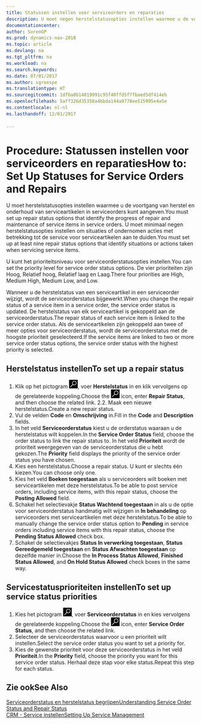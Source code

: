 ```yaml
---
title: Statussen instellen voor serviceorders en reparaties
description: U moet negen herstelstatusopties instellen waarmee u de voortgang van herstel en onderhoud van serviceartikelen in serviceorders kunt aangeven.
documentationcenter: 
author: SorenGP
ms.prod: dynamics-nav-2018
ms.topic: article
ms.devlang: na
ms.tgt_pltfrm: na
ms.workload: na
ms.search.keywords: 
ms.date: 07/01/2017
ms.author: sgroespe
ms.translationtype: HT
ms.sourcegitcommit: 1dfba8b14019991c95f40ffd5f7fbaed5df414eb
ms.openlocfilehash: 5aff326d35350a4bbda144a9778ee515995e4a5e
ms.contentlocale: nl-nl
ms.lasthandoff: 12/01/2017

---
```

# <a name="how-to-set-up-statuses-for-service-orders-and-repairs"></a><span data-ttu-id="6bc25-103">Procedure: Statussen instellen voor serviceorders en reparaties</span><span class="sxs-lookup"><span data-stu-id="6bc25-103">How to: Set Up Statuses for Service Orders and Repairs</span></span>
<span data-ttu-id="6bc25-104">U moet herstelstatusopties instellen waarmee u de voortgang van herstel en onderhoud van serviceartikelen in serviceorders kunt aangeven.</span><span class="sxs-lookup"><span data-stu-id="6bc25-104">You must set up repair status options that identify the progress of repair and maintenance of service items in service orders.</span></span> <span data-ttu-id="6bc25-105">U moet minimaal negen herstelstatusopties instellen om situaties of ondernomen acties met betrekking tot de service voor serviceartikelen aan te duiden.</span><span class="sxs-lookup"><span data-stu-id="6bc25-105">You must set up at least nine repair status options that identify situations or actions taken when servicing service items.</span></span>  

<span data-ttu-id="6bc25-106">U kunt het prioriteitsniveau voor serviceorderstatusopties instellen.</span><span class="sxs-lookup"><span data-stu-id="6bc25-106">You can set the priority level for service order status options.</span></span> <span data-ttu-id="6bc25-107">De vier prioriteiten zijn Hoog, Relatief hoog, Relatief laag en Laag.</span><span class="sxs-lookup"><span data-stu-id="6bc25-107">There four priorities are High, Medium High, Medium Low, and Low.</span></span>  
  
<span data-ttu-id="6bc25-108">Wanneer u de herstelstatus van een serviceartikel in een serviceorder wijzigt, wordt de serviceorderstatus bijgewerkt.</span><span class="sxs-lookup"><span data-stu-id="6bc25-108">When you change the repair status of a service item in a service order, the service order status is updated.</span></span> <span data-ttu-id="6bc25-109">De herstelstatus van elk serviceartikel is gekoppeld aan de serviceorderstatus.</span><span class="sxs-lookup"><span data-stu-id="6bc25-109">The repair status of each service item is linked to the service order status.</span></span> <span data-ttu-id="6bc25-110">Als de serviceartikelen zijn gekoppeld aan twee of meer opties voor serviceorderstatus, wordt de serviceorderstatus met de hoogste prioriteit geselecteerd.</span><span class="sxs-lookup"><span data-stu-id="6bc25-110">If the service items are linked to two or more service order status options, the service order status with the highest priority is selected.</span></span>  

## <a name="to-set-up-a-repair-status"></a><span data-ttu-id="6bc25-111">Herstelstatus instellen</span><span class="sxs-lookup"><span data-stu-id="6bc25-111">To set up a repair status</span></span>  
1. <span data-ttu-id="6bc25-112">Klik op het pictogram ![Zoeken naar pagina of rapport](media/ui-search/search_small.png "pictogram Zoeken naar pagina of rapport"), voer **Herstelstatus** in en klik vervolgens op de gerelateerde koppeling.</span><span class="sxs-lookup"><span data-stu-id="6bc25-112">Choose the ![Search for Page or Report](media/ui-search/search_small.png "Search for Page or Report icon") icon, enter **Repair Status**, and then choose the related link.</span></span> <span data-ttu-id="6bc25-113">2.</span><span class="sxs-lookup"><span data-stu-id="6bc25-113">2.</span></span> <span data-ttu-id="6bc25-114">Maak een nieuwe herstelstatus.</span><span class="sxs-lookup"><span data-stu-id="6bc25-114">Create a new repair status.</span></span>  
3. <span data-ttu-id="6bc25-115">Vul de velden **Code** en **Omschrijving** in.</span><span class="sxs-lookup"><span data-stu-id="6bc25-115">Fill in the **Code** and **Description** fields.</span></span>  
4. <span data-ttu-id="6bc25-116">In het veld **Serviceorderstatus** kiest u de orderstatus waaraan u de herstelstatus wilt koppelen.</span><span class="sxs-lookup"><span data-stu-id="6bc25-116">In the **Service Order Status** field, choose the order status to link the repair status to.</span></span> <span data-ttu-id="6bc25-117">In het veld **Prioriteit** wordt de prioriteit weergegeven van de serviceorderstatus die u hebt gekozen.</span><span class="sxs-lookup"><span data-stu-id="6bc25-117">The **Priority** field displays the priority of the service order status you have chosen.</span></span>  
5. <span data-ttu-id="6bc25-118">Kies een herstelstatus.</span><span class="sxs-lookup"><span data-stu-id="6bc25-118">Choose a repair status.</span></span> <span data-ttu-id="6bc25-119">U kunt er slechts één kiezen.</span><span class="sxs-lookup"><span data-stu-id="6bc25-119">You can choose only one.</span></span>  
6. <span data-ttu-id="6bc25-120">Kies het veld **Boeken toegestaan** als u serviceorders wilt boeken met serviceartikelen met deze herstelstatus.</span><span class="sxs-lookup"><span data-stu-id="6bc25-120">To be able to post service orders, including service items, with this repair status, choose the **Posting Allowed** field.</span></span>  
7. <span data-ttu-id="6bc25-121">Schakel het selectievakje **Status Wachtend toegestaan** in als u de optie voor serviceorderstatus handmatig wilt wijzigen in **In behandeling** op serviceorders met serviceartikelen met deze herstelstatus.</span><span class="sxs-lookup"><span data-stu-id="6bc25-121">To be able to manually change the service order status option to **Pending** in service orders including service items with this repair status, choose the **Pending Status Allowed** check box.</span></span>  
8. <span data-ttu-id="6bc25-122">Schakel de selectievakjes **Status In verwerking toegestaan**, **Status Gereedgemeld toegestaan** en **Status Afwachten toegestaan** op dezelfde manier in.</span><span class="sxs-lookup"><span data-stu-id="6bc25-122">Choose the **In Process Status Allowed**, **Finished Status Allowed**, and **On Hold Status Allowed** check boxes in the same way.</span></span>
  
## <a name="to-set-up-service-status-priorities"></a><span data-ttu-id="6bc25-123">Servicestatusprioriteiten instellen</span><span class="sxs-lookup"><span data-stu-id="6bc25-123">To set up service status priorities</span></span>  
1. <span data-ttu-id="6bc25-124">Kies het pictogram ![Zoeken naar pagina of rapport](media/ui-search/search_small.png "pictogram Zoeken naar pagina of rapport"), voer **Serviceorderstatus** in en kies vervolgens de gerelateerde koppeling.</span><span class="sxs-lookup"><span data-stu-id="6bc25-124">Choose the ![Search for Page or Report](media/ui-search/search_small.png "Search for Page or Report icon") icon, enter **Service Order Status**, and then choose the related link.</span></span>  
2. <span data-ttu-id="6bc25-125">Selecteer de serviceorderstatus waarvoor u een prioriteit wilt instellen.</span><span class="sxs-lookup"><span data-stu-id="6bc25-125">Select the service order status you want to set a priority for.</span></span>  
3. <span data-ttu-id="6bc25-126">Kies de gewenste prioriteit voor deze serviceorderstatus in het veld **Prioriteit**.</span><span class="sxs-lookup"><span data-stu-id="6bc25-126">In the **Priority** field, choose the priority you want for this service order status.</span></span> <span data-ttu-id="6bc25-127">Herhaal deze stap voor elke status.</span><span class="sxs-lookup"><span data-stu-id="6bc25-127">Repeat this step for each status.</span></span>  
  
## <a name="see-also"></a><span data-ttu-id="6bc25-128">Zie ook</span><span class="sxs-lookup"><span data-stu-id="6bc25-128">See Also</span></span>  
[<span data-ttu-id="6bc25-129">Serviceorderstatus en herstelstatus begrijpen</span><span class="sxs-lookup"><span data-stu-id="6bc25-129">Understanding Service Order Status and Repair Status</span></span>]()  
[<span data-ttu-id="6bc25-130">CRM - Service instellen</span><span class="sxs-lookup"><span data-stu-id="6bc25-130">Setting Up Service Management</span></span>](service-setup-service.md)  

